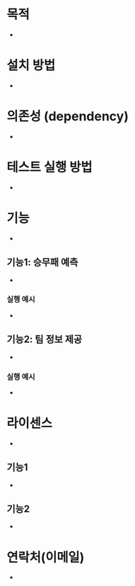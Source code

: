 # 목적

-

# 설치 방법

-

# 의존성 (dependency)

-

# 테스트 실행 방법

-

# 기능

-


## 기능1: 승무패 예측

-

### 실행 예시

-

## 기능2: 팀 정보 제공

-

### 실행 예시

-

# 라이센스

-

## 기능1

-

## 기능2

-

# 연락처(이메일)

-
